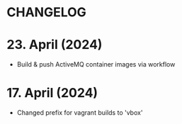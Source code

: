 # CHANGELOG

# 23. April (2024)
  * Build & push ActiveMQ container images via workflow

# 17. April (2024)
  * Changed prefix for vagrant builds to 'vbox'
